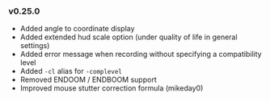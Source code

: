 ### v0.25.0
- Added angle to coordinate display
- Added extended hud scale option (under quality of life in general settings)
- Added error message when recording without specifying a compatibility level
- Added `-cl` alias for `-complevel`
- Removed ENDOOM / ENDBOOM support
- Improved mouse stutter correction formula (mikeday0)
